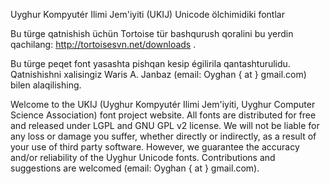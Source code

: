 Uyghur Kompyutér Ilimi Jem'iyiti (UKIJ) Unicode ölchimidiki fontlar

Bu türge qatnishish üchün Tortoise tür bashqurush qoralini bu yerdin qachilang: http://tortoisesvn.net/downloads .

Bu türge peqet font yasashta pishqan kesip égilirila qantashturulidu. Qatnishishni xalisingiz Waris A. Janbaz (email: Oyghan { at } gmail.com) bilen alaqilishing.


Welcome to the UKIJ (Uyghur Kompyutér Ilimi Jem'iyiti, Uyghur Computer Science Association) font project website.
All fonts are distributed for free and released under LGPL and GNU GPL v2 license. We will not be liable for any loss or damage you suffer, whether directly or indirectly, as a result of your use of third party software. However, we guarantee the accuracy and/or reliability of the Uyghur Unicode fonts. Contributions and suggestions are welcomed (email: Oyghan { at } gmail.com).